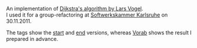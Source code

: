 An implementation of [Dijkstra's algorithm by Lars Vogel](http://www.vogella.de/articles/JavaAlgorithmsDijkstra/article.html).  
I used it for a group-refactoring at [Softwerkskammer Karlsruhe](http://groupspaces.com/softwerkskammer/) on 30.11.2011.

The tags show the [start](https://github.com/UrsKR/dijkstra-swkka/commit/f338712889a08387d7d65095970f0bf3085cc739) and [end](https://github.com/UrsKR/dijkstra-swkka/commit/63e26ea95390b0e281f0f39c575d7fe6ecfcca9e) versions, whereas [Vorab](https://github.com/UrsKR/dijkstra-swkka/tree/master/Vorab) shows the result I prepared in advance.